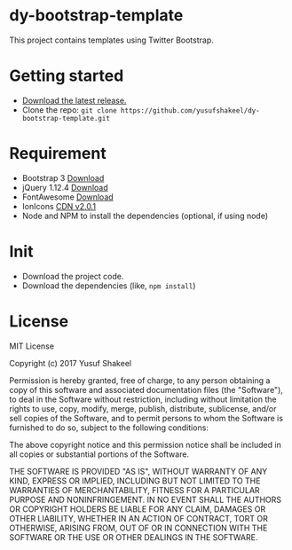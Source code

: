 # dy-bootstrap-template
This project contains templates using Twitter Bootstrap.


# Getting started
- [Download the latest release.](https://github.com/yusufshakeel/dy-bootstrap-template/releases)
- Clone the repo: `git clone https://github.com/yusufshakeel/dy-bootstrap-template.git`

# Requirement
- Bootstrap 3 [Download](http://getbootstrap.com/getting-started/#download)
- jQuery 1.12.4 [Download](http://code.jquery.com/)
- FontAwesome [Download](http://fontawesome.io/)
- IonIcons [CDN v2.0.1](http://code.ionicframework.com/ionicons/2.0.1/css/ionicons.min.css)
- Node and NPM to install the dependencies (optional, if using node)

# Init
- Download the project code.
- Download the dependencies (like, `npm install`)


# License
MIT License

Copyright (c) 2017 Yusuf Shakeel

Permission is hereby granted, free of charge, to any person obtaining a copy
of this software and associated documentation files (the "Software"), to deal
in the Software without restriction, including without limitation the rights
to use, copy, modify, merge, publish, distribute, sublicense, and/or sell
copies of the Software, and to permit persons to whom the Software is
furnished to do so, subject to the following conditions:

The above copyright notice and this permission notice shall be included in all
copies or substantial portions of the Software.

THE SOFTWARE IS PROVIDED "AS IS", WITHOUT WARRANTY OF ANY KIND, EXPRESS OR
IMPLIED, INCLUDING BUT NOT LIMITED TO THE WARRANTIES OF MERCHANTABILITY,
FITNESS FOR A PARTICULAR PURPOSE AND NONINFRINGEMENT. IN NO EVENT SHALL THE
AUTHORS OR COPYRIGHT HOLDERS BE LIABLE FOR ANY CLAIM, DAMAGES OR OTHER
LIABILITY, WHETHER IN AN ACTION OF CONTRACT, TORT OR OTHERWISE, ARISING FROM,
OUT OF OR IN CONNECTION WITH THE SOFTWARE OR THE USE OR OTHER DEALINGS IN THE
SOFTWARE.